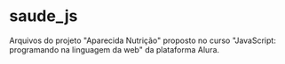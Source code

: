 # saude_js
Arquivos do projeto "Aparecida Nutrição" proposto no curso "JavaScript: programando na linguagem da web" da plataforma Alura.